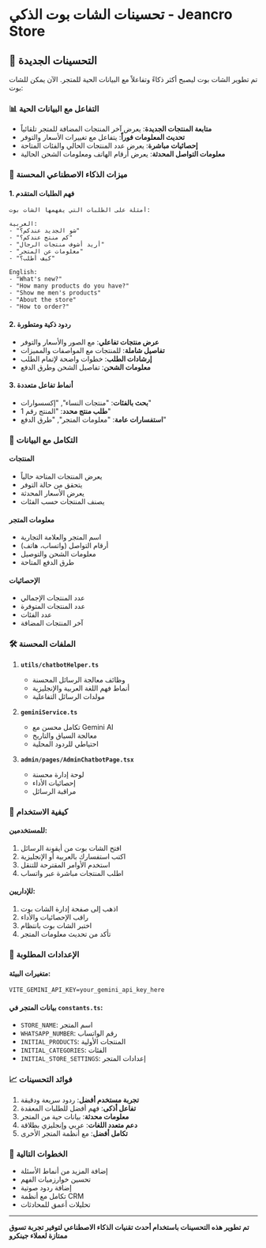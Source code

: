 # تحسينات الشات بوت الذكي - Jeancro Store

## 🚀 التحسينات الجديدة

تم تطوير الشات بوت ليصبح أكثر ذكاءً وتفاعلاً مع البيانات الحية للمتجر. الآن يمكن للشات بوت:

### 📊 التفاعل مع البيانات الحية

- **متابعة المنتجات الجديدة**: يعرض آخر المنتجات المضافة للمتجر تلقائياً
- **تحديث المعلومات فوراً**: يتفاعل مع تغييرات الأسعار والتوفر
- **إحصائيات مباشرة**: يعرض عدد المنتجات الحالي والفئات المتاحة
- **معلومات التواصل المحدثة**: يعرض أرقام الهاتف ومعلومات الشحن الحالية

### 🤖 ميزات الذكاء الاصطناعي المحسنة

#### 1. فهم الطلبات المتقدم
```
أمثلة على الطلبات التي يفهمها الشات بوت:

العربية:
- "شو الجديد عندكم؟"
- "كم منتج عندكم؟"
- "أريد أشوف منتجات الرجال"
- "معلومات عن المتجر"
- "كيف أطلب؟"

English:
- "What's new?"
- "How many products do you have?"
- "Show me men's products"
- "About the store"
- "How to order?"
```

#### 2. ردود ذكية ومتطورة
- **عرض منتجات تفاعلي**: مع الصور والأسعار والتوفر
- **تفاصيل شاملة**: للمنتجات مع المواصفات والمميزات
- **إرشادات الطلب**: خطوات واضحة لإتمام الطلب
- **معلومات الشحن**: تفاصيل الشحن وطرق الدفع

#### 3. أنماط تفاعل متعددة
- **بحث بالفئات**: "منتجات النساء", "إكسسوارات"
- **طلب منتج محدد**: "المنتج رقم 1"
- **استفسارات عامة**: "معلومات المتجر", "طرق الدفع"

### 📱 التكامل مع البيانات

#### المنتجات
- يعرض المنتجات المتاحة حالياً
- يتحقق من حالة التوفر
- يعرض الأسعار المحدثة
- يصنف المنتجات حسب الفئات

#### معلومات المتجر
- اسم المتجر والعلامة التجارية
- أرقام التواصل (واتساب، هاتف)
- معلومات الشحن والتوصيل
- طرق الدفع المتاحة

#### الإحصائيات
- عدد المنتجات الإجمالي
- عدد المنتجات المتوفرة
- عدد الفئات
- آخر المنتجات المضافة

### 🛠️ الملفات المحسنة

1. **`utils/chatbotHelper.ts`**
   - وظائف معالجة الرسائل المحسنة
   - أنماط فهم اللغة العربية والإنجليزية
   - مولدات الرسائل التفاعلية

2. **`geminiService.ts`**
   - تكامل محسن مع Gemini AI
   - معالجة السياق والتاريخ
   - احتياطي للردود المحلية

3. **`admin/pages/AdminChatbotPage.tsx`**
   - لوحة إدارة محسنة
   - إحصائيات الأداء
   - مراقبة الرسائل

### 🎯 كيفية الاستخدام

#### للمستخدمين:
1. افتح الشات بوت من أيقونة الرسائل
2. اكتب استفسارك بالعربية أو الإنجليزية
3. استخدم الأوامر المقترحة للتنقل
4. اطلب المنتجات مباشرة عبر واتساب

#### للإداريين:
1. اذهب إلى صفحة إدارة الشات بوت
2. راقب الإحصائيات والأداء
3. اختبر الشات بوت بانتظام
4. تأكد من تحديث معلومات المتجر

### 🔧 الإعدادات المطلوبة

#### متغيرات البيئة:
```env
VITE_GEMINI_API_KEY=your_gemini_api_key_here
```

#### بيانات المتجر في `constants.ts`:
- `STORE_NAME`: اسم المتجر  
- `WHATSAPP_NUMBER`: رقم الواتساب
- `INITIAL_PRODUCTS`: المنتجات الأولية
- `INITIAL_CATEGORIES`: الفئات
- `INITIAL_STORE_SETTINGS`: إعدادات المتجر

### 📈 فوائد التحسينات

1. **تجربة مستخدم أفضل**: ردود سريعة ودقيقة
2. **تفاعل أذكى**: فهم أفضل للطلبات المعقدة  
3. **معلومات محدثة**: بيانات حية من المتجر
4. **دعم متعدد اللغات**: عربي وإنجليزي بطلاقة
5. **تكامل أفضل**: مع أنظمة المتجر الأخرى

### 🚀 الخطوات التالية

- إضافة المزيد من أنماط الأسئلة
- تحسين خوارزميات الفهم
- إضافة ردود صوتية
- تكامل مع أنظمة CRM
- تحليلات أعمق للمحادثات

---

**تم تطوير هذه التحسينات باستخدام أحدث تقنيات الذكاء الاصطناعي لتوفير تجربة تسوق ممتازة لعملاء جينكرو**
